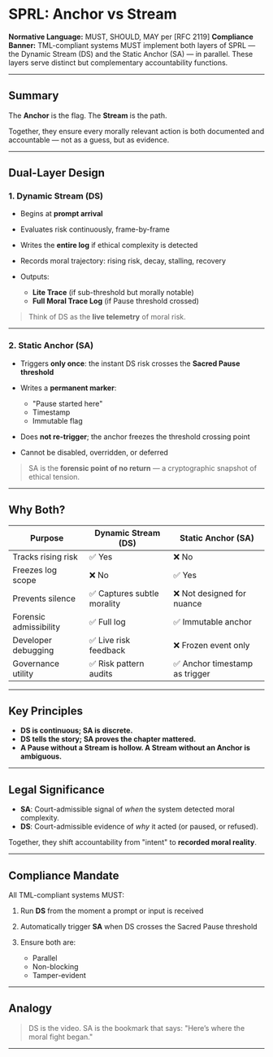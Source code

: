 
# SPRL: Anchor vs Stream

**Normative Language:** MUST, SHOULD, MAY per \[RFC 2119]
**Compliance Banner:** TML-compliant systems MUST implement both layers of SPRL — the Dynamic Stream (DS) and the Static Anchor (SA) — in parallel. These layers serve distinct but complementary accountability functions.

---

## Summary

The **Anchor** is the flag.
The **Stream** is the path.

Together, they ensure every morally relevant action is both documented and accountable — not as a guess, but as evidence.

---

## Dual-Layer Design

### 1. **Dynamic Stream (DS)**

* Begins at **prompt arrival**
* Evaluates risk continuously, frame-by-frame
* Writes the **entire log** if ethical complexity is detected
* Records moral trajectory: rising risk, decay, stalling, recovery
* Outputs:

  * **Lite Trace** (if sub-threshold but morally notable)
  * **Full Moral Trace Log** (if Pause threshold crossed)

> Think of DS as the **live telemetry** of moral risk.

---

### 2. **Static Anchor (SA)**

* Triggers **only once**: the instant DS risk crosses the **Sacred Pause threshold**
* Writes a **permanent marker**:

  * "Pause started here"
  * Timestamp
  * Immutable flag
* Does **not re-trigger**; the anchor freezes the threshold crossing point
* Cannot be disabled, overridden, or deferred

> SA is the **forensic point of no return** — a cryptographic snapshot of ethical tension.

---

## Why Both?

| Purpose                | Dynamic Stream (DS)        | Static Anchor (SA)            |
| ---------------------- | -------------------------- | ----------------------------- |
| Tracks rising risk     | ✅ Yes                      | ❌ No                          |
| Freezes log scope      | ❌ No                       | ✅ Yes                         |
| Prevents silence       | ✅ Captures subtle morality | ❌ Not designed for nuance     |
| Forensic admissibility | ✅ Full log                 | ✅ Immutable anchor            |
| Developer debugging    | ✅ Live risk feedback       | ❌ Frozen event only           |
| Governance utility     | ✅ Risk pattern audits      | ✅ Anchor timestamp as trigger |

---

## Key Principles

* **DS is continuous; SA is discrete.**
* **DS tells the story; SA proves the chapter mattered.**
* **A Pause without a Stream is hollow. A Stream without an Anchor is ambiguous.**

---

## Legal Significance

* **SA**: Court-admissible signal of *when* the system detected moral complexity.
* **DS**: Court-admissible evidence of *why* it acted (or paused, or refused).

Together, they shift accountability from "intent" to **recorded moral reality**.

---

## Compliance Mandate

All TML-compliant systems MUST:

1. Run **DS** from the moment a prompt or input is received
2. Automatically trigger **SA** when DS crosses the Sacred Pause threshold
3. Ensure both are:

   * Parallel
   * Non-blocking
   * Tamper-evident

---

## Analogy

> DS is the video.
> SA is the bookmark that says: "Here’s where the moral fight began."

---


